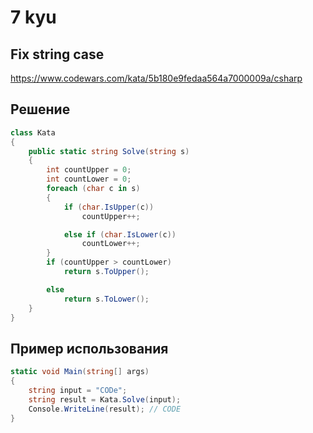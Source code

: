 # 7 kyu

## Fix string case

https://www.codewars.com/kata/5b180e9fedaa564a7000009a/csharp

## Решение 

```C#
class Kata
{
    public static string Solve(string s)
    {
        int countUpper = 0;
        int countLower = 0;
        foreach (char c in s)
        {
            if (char.IsUpper(c))
                countUpper++;

            else if (char.IsLower(c))
                countLower++;
        }
        if (countUpper > countLower)
            return s.ToUpper();

        else
            return s.ToLower();
    }
}
```
## Пример использования 

```C#
static void Main(string[] args)
{
    string input = "CODe";
    string result = Kata.Solve(input);
    Console.WriteLine(result); // CODE
}
```